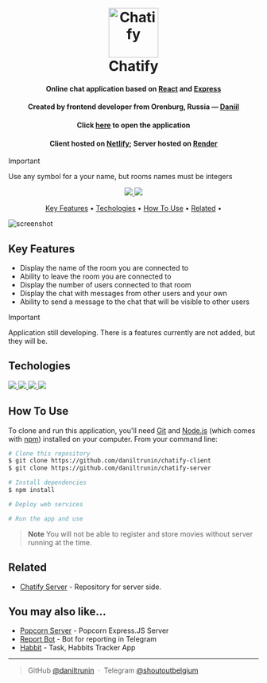 <h1 align="center">
  <br>
  <a><img src="./src/images/logo.svg" alt="Chatify" width="100"></a>
  <br>
  Chatify
  <br>
</h1>

<h4 align="center">Online chat application based on <a href="https://react.dev/" target="_blank">React</a> and <a href="https://expressjs.com/">Express</a></h4>
<h4 align="center">Created by frontend developer from Orenburg, Russia — <a href="https://github.com/daniltrunin" target="_blank">Daniil</a></h4>
<h4 align="center">Click <a href="https://chatifymerce.netlify.app/">here</a> to open the application</h4>
<h4 align="center">Client hosted on <a href="https://netlify.com/">Netlify</a>; Server hosted on <a href="https://render.com/">Render</a></h4>

> [!IMPORTANT]
> Use any symbol for a your name, but rooms names must be integers

<p align="center">
    <a href="https://t.me/shoutoutbelgium">
    <img src="https://img.shields.io/badge/Telegram-7ec8e3">
    </a>
    <a href="https://github.com/daniltrunin">
    <img src="https://img.shields.io/badge/GitHub-868b8e">
    </a>
</p>

<p align="center">
  <a href="#key-features">Key Features</a> •
  <a href="#techologies">Techologies</a> •
  <a href="#how-to-use">How To Use</a> •
  <a href="#related">Related</a> •
</p>

![screenshot](./src/images/presentation.gif)

## Key Features

- Display the name of the room you are connected to
- Ability to leave the room you are connected to
- Display the number of users connected to that room
- Display the chat with messages from other users and your own
- Ability to send a message to the chat that will be visible to other users

> [!IMPORTANT]
> Application still developing. There is a features currently are not added, but they will be.

## Techologies

<p align="left">
    <a href="https://react.dev/">
    <img src="https://img.shields.io/badge/React-3843cf">
    </a>
    <a href="https://expressjs.com/">
    <img src="https://img.shields.io/badge/ExpressJS-34353d">
    </a>
    <a href="https://socket.io/">
    <img src="https://img.shields.io/badge/socketio-4ACB99">
    </a>
    <a href="https://nodejs.org/en">
    <img src="https://img.shields.io/badge/NodeJS-0EBB3B">
    </a>
</p>

## How To Use

To clone and run this application, you'll need [Git](https://git-scm.com) and [Node.js](https://nodejs.org/en/download/) (which comes with [npm](http://npmjs.com)) installed on your computer. From your command line:

```bash
# Clone this repository
$ git clone https://github.com/daniltrunin/chatify-client
$ git clone https://github.com/daniltrunin/chatify-server

# Install dependencies
$ npm install

# Deploy web services

# Run the app and use
```

> **Note**
> You will not be able to register and store movies without server running at the time.

## Related

- [Chatify Server](https://github.com/daniltrunin/chatify-server) - Repository for server side.

## You may also like...

- [Popcorn Server](https://github.com/daniltrunin/popcorn-Express.JS-server) - Popcorn Express.JS Server
- [Report Bot](https://github.com/daniltrunin/reportbot-client) - Bot for reporting in Telegram
- [Habbit](https://github.com/amitmerchant1990/correo) - Task, Habbits Tracker App

---

> GitHub [@daniltrunin](https://github.com/daniltrunin) &nbsp;&middot;&nbsp;
> Telegram [@shoutoutbelgium](https://t.me/shoutoutbelgium)
